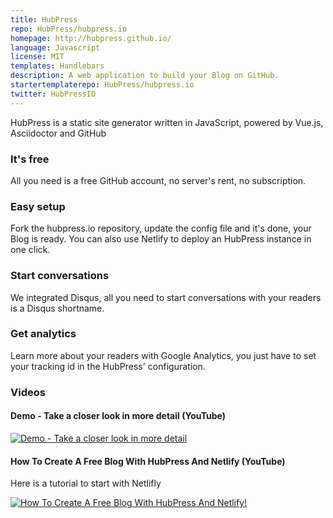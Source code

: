 ```yaml
---
title: HubPress
repo: HubPress/hubpress.io
homepage: http://hubpress.github.io/
language: Javascript
license: MIT
templates: Handlebars
description: A web application to build your Blog on GitHub.
startertemplaterepo: HubPress/hubpress.io
twitter: HubPressIO
---
```


HubPress is a static site generator written in JavaScript, powered by Vue.js, Asciidoctor and GitHub 

### It's free

All you need is a free GitHub account, no server's rent, no subscription.

### Easy setup

Fork the hubpress.io repository, update the config file and it's done, your Blog is ready. You can also use Netlify to deploy an HubPress instance in one click.

### Start conversations

We integrated Disqus, all you need to start conversations with your readers is a Disqus shortname.

### Get analytics

Learn more about your readers with Google Analytics, you just have to set your tracking id in the HubPress' configuration. 

### Videos

#### Demo - Take a closer look in more detail (YouTube)
[![Demo - Take a closer look in more detail](http://img.youtube.com/vi/7gP3i4tHlRM/0.jpg)](http://www.youtube.com/watch?v=7gP3i4tHlRM)

#### How To Create A Free Blog With HubPress And Netlify (YouTube)

Here is a tutorial to start with Netlifly

[![How To Create A Free Blog With HubPress And Netlify!](https://cloud.githubusercontent.com/assets/2006548/24294883/a6ecb052-1098-11e7-909e-1fa69a496e7d.png)](https://www.youtube.com/watch?v=mLPklM1w5-s)

